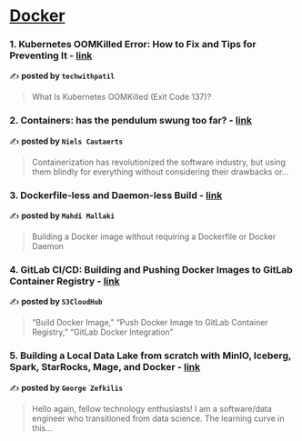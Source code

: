 
<h1><a href=https://medium.com/tag/docker/recommended target="_blank" rel="noopener noreferrer">Docker</a></h1>
<h3>1. Kubernetes OOMKilled Error: How to Fix and Tips for Preventing It - <a href="https://medium.com/@techwithpatil/kubernetes-oomkilled-error-how-to-fix-and-tips-for-preventing-it-a2a5bca7b820" target="_blank" rel="noopener noreferrer">link</a></h3>

✍️ **posted by `techwithpatil`**

<blockquote>What Is Kubernetes OOMKilled (Exit Code 137)?</blockquote>

<h3>2. Containers: has the pendulum swung too far? - <a href="https://medium.com/itnext/containers-has-the-pendulum-swung-too-far-208ad02a6b42" target="_blank" rel="noopener noreferrer">link</a></h3>

✍️ **posted by `Niels Cautaerts`**

<blockquote>Containerization has revolutionized the software industry, but using them blindly for everything without considering their drawbacks or…</blockquote>

<h3>3. Dockerfile-less and Daemon-less Build - <a href="https://medium.com/itnext/dockerfile-less-and-daemon-less-build-faa0513e320f" target="_blank" rel="noopener noreferrer">link</a></h3>

✍️ **posted by `Mahdi Mallaki`**

<blockquote>Building a Docker image without requiring a Dockerfile or Docker Daemon</blockquote>

<h3>4. GitLab CI/CD: Building and Pushing Docker Images to GitLab Container Registry - <a href="https://medium.com/@S3CloudHub./gitlab-ci-cd-building-and-pushing-docker-images-to-gitlab-container-registry-368f0743182a" target="_blank" rel="noopener noreferrer">link</a></h3>

✍️ **posted by `S3CloudHub`**

<blockquote>“Build Docker Image,” “Push Docker Image to GitLab Container Registry,” “GitLab Docker Integration”</blockquote>

<h3>5. Building a Local Data Lake from scratch with MinIO, Iceberg, Spark, StarRocks, Mage, and Docker - <a href="https://medium.com/data-engineer-things/building-a-local-data-lake-from-scratch-with-minio-iceberg-spark-starrocks-mage-and-docker-c12436e6ff9d" target="_blank" rel="noopener noreferrer">link</a></h3>

✍️ **posted by `George Zefkilis`**

<blockquote>Hello again, fellow technology enthusiasts! I am a software/data engineer who transitioned from data science. The learning curve in this…</blockquote>

